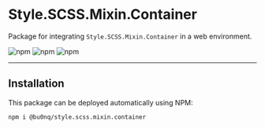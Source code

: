 # Style.SCSS.Mixin.Container

Package for integrating `Style.SCSS.Mixin.Container` in a web environment.

![npm](https://img.shields.io/npm/v/@bu0nq/style.scss.mixin.container?style=for-the-badge)
![npm](https://img.shields.io/npm/dm/@bu0nq/style.scss.mixin.container?style=for-the-badge)
![npm](https://img.shields.io/npm/dt/@bu0nq/style.scss.mixin.container?style=for-the-badge)
___

## Installation

This package can be deployed automatically using NPM:

```
npm i @bu0nq/style.scss.mixin.container
```
